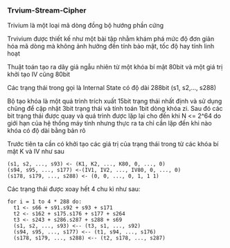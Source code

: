 ### Trvium-Stream-Cipher

Trivium là một loại mã dòng đồng bộ hướng phần cứng

Trvivium được thiết kế như một bài tập nhằm khám phá mức độ đơn giản hóa mã dòng mà không ảnh hưởng đến tính bảo mật, tốc độ hay tính linh hoạt

Thuật toán tạo ra dãy giả ngẫu nhiên từ một khóa bí mật 80bit và một giá trị khởi tạo IV cũng 80bit

Các trạng thái trong gọi là Internal State có độ dài 288bit (s1, s2,..., s288)

Bộ tạo khóa là một quá trình trích xuất 15bit trạng thái nhất định và sử dụng chũng để cập nhật 3bit trạng thái và tính toán 1bit dòng khóa zi. Sau đó các bit trạng thái được quay và quá trình được lặp lại cho đến khi N <= 2^64 do giới hạn của hệ thống máy tính nhưng thực ra ta chỉ cần lặp đến khi nào khóa có độ dài bằng bản rõ

Trước tiên ta cần có khởi tạo các giá trị của trạng thái trong từ các khóa bí mật K và IV như sau

```
(s1, s2, ..., s93) <- (K1, K2, ..., K80, 0, ..., 0)
(s94, s95, ..., s177) <-(IV1, IV2, ..., IV80, 0, ..., 0)
(s178, s179, ..., s288) <- (0, 0, ..., 0, 1, 1 1)
```

Các trạng thái được xoay hết 4 chu kì như sau:

```
for i = 1 to 4 * 288 do:
  t1 <- s66 + s91.s92 + s93 + s171
  t2 <- s162 + s175.s176 + s177 + s264
  t3 <- s243 + s286.s287 + s288 + s69
  (s1, s2, ..., s93) <-- (t3, s1, ..., s92)
  (s94, s95, ..., s177) <-- (t1, s94, ..., s176)
  (s178, s179, ..., s288) <-- (t2, s178, ..., s287)
```
